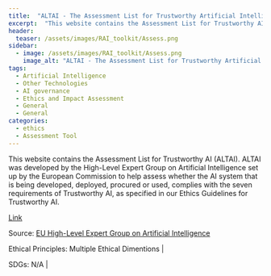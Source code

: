 ```yaml
---
title:  "ALTAI - The Assessment List for Trustworthy Artificial Intelligence"  
excerpt:  "This website contains the Assessment List for Trustworthy AI (ALTAI). ALTAI was developed by the High-Level Expert Group on Artificial Intelligence set up by the European Commission to help assess whether the AI system that is being develop (...)"  
header:
  teaser: /assets/images/RAI_toolkit/Assess.png
sidebar:
  - image: /assets/images/RAI_toolkit/Assess.png
    image_alt: "ALTAI - The Assessment List for Trustworthy Artificial Intelligence"
tags:
  - Artificial Intelligence
  - Other Technologies
  - AI governance
  - Ethics and Impact Assessment
  - General
  - General
categories:
  - ethics
  - Assessment Tool
---
```

This website contains the Assessment List for Trustworthy AI (ALTAI). ALTAI was developed by the High-Level Expert Group on Artificial Intelligence set up by the European Commission to help assess whether the AI system that is being developed, deployed, procured or used, complies with the seven requirements of Trustworthy AI, as specified in our Ethics Guidelines for Trustworthy AI.

[Link](https://altai.insight-centre.org)

Source: [EU High-Level Expert Group on Artificial Intelligence](https://ec.europa.eu/digital-single-market/en/high-level-expert-group-artificial-intelligence)

Ethical Principles: Multiple Ethical Dimentions | 

SDGs: N/A | 
